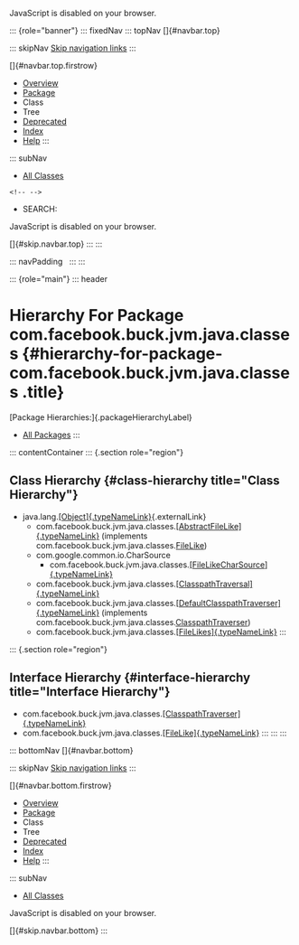 <div>

JavaScript is disabled on your browser.

</div>

::: {role="banner"}
::: fixedNav
::: topNav
[]{#navbar.top}

::: skipNav
[Skip navigation links](#skip.navbar.top "Skip navigation links")
:::

[]{#navbar.top.firstrow}

-   [Overview](../../../../../../index.html)
-   [Package](package-summary.html)
-   Class
-   Tree
-   [Deprecated](../../../../../../deprecated-list.html)
-   [Index](../../../../../../index-all.html)
-   [Help](../../../../../../help-doc.html)
:::

::: subNav
-   [All Classes](../../../../../../allclasses.html)

```{=html}
<!-- -->
```
-   SEARCH:

<div>

<div>

JavaScript is disabled on your browser.

</div>

</div>

[]{#skip.navbar.top}
:::
:::

::: navPadding
 
:::
:::

::: {role="main"}
::: header
# Hierarchy For Package com.facebook.buck.jvm.java.classes {#hierarchy-for-package-com.facebook.buck.jvm.java.classes .title}

[Package Hierarchies:]{.packageHierarchyLabel}

-   [All Packages](../../../../../../overview-tree.html)
:::

::: contentContainer
::: {.section role="region"}
## Class Hierarchy {#class-hierarchy title="Class Hierarchy"}

-   java.lang.[[Object]{.typeNameLink}](http://docs.oracle.com/javase/7/docs/api/java/lang/Object.html?is-external=true "class or interface in java.lang"){.externalLink}
    -   com.facebook.buck.jvm.java.classes.[[AbstractFileLike]{.typeNameLink}](AbstractFileLike.html "class in com.facebook.buck.jvm.java.classes")
        (implements
        com.facebook.buck.jvm.java.classes.[FileLike](FileLike.html "interface in com.facebook.buck.jvm.java.classes"))
    -   com.google.common.io.CharSource
        -   com.facebook.buck.jvm.java.classes.[[FileLikeCharSource]{.typeNameLink}](FileLikeCharSource.html "class in com.facebook.buck.jvm.java.classes")
    -   com.facebook.buck.jvm.java.classes.[[ClasspathTraversal]{.typeNameLink}](ClasspathTraversal.html "class in com.facebook.buck.jvm.java.classes")
    -   com.facebook.buck.jvm.java.classes.[[DefaultClasspathTraverser]{.typeNameLink}](DefaultClasspathTraverser.html "class in com.facebook.buck.jvm.java.classes")
        (implements
        com.facebook.buck.jvm.java.classes.[ClasspathTraverser](ClasspathTraverser.html "interface in com.facebook.buck.jvm.java.classes"))
    -   com.facebook.buck.jvm.java.classes.[[FileLikes]{.typeNameLink}](FileLikes.html "class in com.facebook.buck.jvm.java.classes")
:::

::: {.section role="region"}
## Interface Hierarchy {#interface-hierarchy title="Interface Hierarchy"}

-   com.facebook.buck.jvm.java.classes.[[ClasspathTraverser]{.typeNameLink}](ClasspathTraverser.html "interface in com.facebook.buck.jvm.java.classes")
-   com.facebook.buck.jvm.java.classes.[[FileLike]{.typeNameLink}](FileLike.html "interface in com.facebook.buck.jvm.java.classes")
:::
:::
:::

::: bottomNav
[]{#navbar.bottom}

::: skipNav
[Skip navigation links](#skip.navbar.bottom "Skip navigation links")
:::

[]{#navbar.bottom.firstrow}

-   [Overview](../../../../../../index.html)
-   [Package](package-summary.html)
-   Class
-   Tree
-   [Deprecated](../../../../../../deprecated-list.html)
-   [Index](../../../../../../index-all.html)
-   [Help](../../../../../../help-doc.html)
:::

::: subNav
-   [All Classes](../../../../../../allclasses.html)

<div>

<div>

JavaScript is disabled on your browser.

</div>

</div>

[]{#skip.navbar.bottom}
:::
